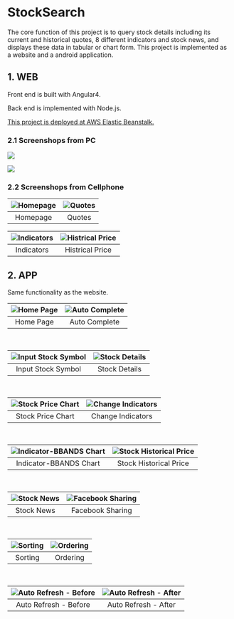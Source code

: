 # StockSearch


The core function of this project is to query stock details including its current and historical quotes, 8 different indicators and stock news, and displays these data in tabular or chart form. This project is implemented as a website and a android application.


## 1. WEB

Front end is built with Angular4.

Back end is implemented with Node.js.

[This project is deployed at AWS Elastic Beanstalk.](https://tinyurl.com/ybz4tcch)



### 2.1 Screenshops  from PC


![](https://raw.githubusercontent.com/louiehuang/StockSearch/master/Web/Images/sample.png)



![](https://raw.githubusercontent.com/louiehuang/StockSearch/master/Web/Images/sample2.png)





### 2.2 Screenshops  from Cellphone



| ![Homepage](https://raw.githubusercontent.com/louiehuang/StockSearch/master/Web/Images/responsive.jpg) | ![Quotes](https://raw.githubusercontent.com/louiehuang/StockSearch/master/Web/Images/responsive1.jpg)| 
|:---:|:---:|
| Homepage | Quotes | 






| ![Indicators](https://raw.githubusercontent.com/louiehuang/StockSearch/master/Web/Images/responsive2.jpg) | ![Histrical Price](https://raw.githubusercontent.com/louiehuang/StockSearch/master/Web/Images/responsive3.jpg)| 
|:---:|:---:|
| Indicators | Histrical Price | 





## 2. APP

Same functionality as the website. 


| ![Home Page](https://github.com/louiehuang/StockSearch/blob/master/App/Images/01.png?raw=true) | ![Auto Complete](https://github.com/louiehuang/StockSearch/blob/master/App/Images/02.png?raw=true)| 
|:---:|:---:|
| Home Page | Auto Complete | 

<br/>

| ![Input Stock Symbol](https://github.com/louiehuang/StockSearch/blob/master/App/Images/03.png?raw=true) | ![Stock Details](https://github.com/louiehuang/StockSearch/blob/master/App/Images/04.png?raw=true)| 
|:---:|:---:|
| Input Stock Symbol | Stock Details | 

<br/>

| ![Stock Price Chart](https://github.com/louiehuang/StockSearch/blob/master/App/Images/05.png?raw=true) | ![Change Indicators](https://github.com/louiehuang/StockSearch/blob/master/App/Images/06.png?raw=true)| 
|:---:|:---:|
| Stock Price Chart | Change Indicators | 

<br/>


| ![Indicator-BBANDS Chart](https://github.com/louiehuang/StockSearch/blob/master/App/Images/07.png?raw=true) | ![Stock Historical Price](https://github.com/louiehuang/StockSearch/blob/master/App/Images/08.png?raw=true)| 
|:---:|:---:|
| Indicator-BBANDS Chart | Stock Historical Price | 

<br/>



| ![Stock News](https://github.com/louiehuang/StockSearch/blob/master/App/Images/09.png?raw=true) | ![Facebook Sharing](https://github.com/louiehuang/StockSearch/blob/master/App/Images/10.png?raw=true)| 
|:---:|:---:|
| Stock News | Facebook Sharing | 

<br/>




| ![Sorting](https://github.com/louiehuang/StockSearch/blob/master/App/Images/11.png?raw=true) | ![Ordering](https://github.com/louiehuang/StockSearch/blob/master/App/Images/12.png?raw=true)| 
|:---:|:---:|
| Sorting | Ordering | 

<br/>


| ![Auto Refresh - Before](https://github.com/louiehuang/StockSearch/blob/master/App/Images/13.png?raw=true) | ![Auto Refresh - After](https://github.com/louiehuang/StockSearch/blob/master/App/Images/14.png?raw=true)| 
|:---:|:---:|
| Auto Refresh - Before | Auto Refresh - After | 

<br/>









